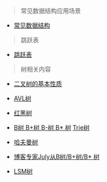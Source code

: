 >常见数据结构应用场景

- [常见数据结构](http://www.cnblogs.com/lz3018/p/5932198.html)

>跳跃表

- [跳跃表](https://www.cnblogs.com/a8457013/p/8251967.html)

>树相关内容

- [二叉树的基本性质](http://www.cnblogs.com/willwu/p/6007555.html)  

- [AVL树](http://www.cnblogs.com/skywang12345/p/3577479.html)

- [红黑树](http://www.cnblogs.com/skywang12345/p/3245399.html)

- [B树 B+树 B-树 B* 树](http://www.cnblogs.com/oldhorse/archive/2009/11/16/1604009.html) 
[Trie树](http://blog.csdn.net/yang_yulei/article/details/26104921)

- [哈夫曼树](http://www.cnblogs.com/skywang12345/p/3706833.html)

- [博客专家July从B树/B+树/B* 树](https://blog.csdn.net/v_JULY_v/article/details/6530142/)

- [LSM树](https://www.cnblogs.com/yanghuahui/p/3483754.html)


